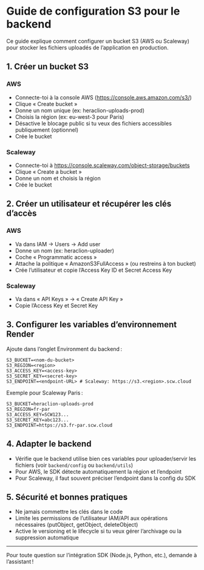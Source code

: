 # Guide de configuration S3 pour le backend

Ce guide explique comment configurer un bucket S3 (AWS ou Scaleway) pour stocker les fichiers uploadés de l’application en production.

## 1. Créer un bucket S3

### AWS
- Connecte-toi à la console AWS (https://console.aws.amazon.com/s3/)
- Clique « Create bucket »
- Donne un nom unique (ex: heraclion-uploads-prod)
- Choisis la région (ex: eu-west-3 pour Paris)
- Désactive le blocage public si tu veux des fichiers accessibles publiquement (optionnel)
- Crée le bucket

### Scaleway
- Connecte-toi à https://console.scaleway.com/object-storage/buckets
- Clique « Create a bucket »
- Donne un nom et choisis la région
- Crée le bucket

## 2. Créer un utilisateur et récupérer les clés d’accès

### AWS
- Va dans IAM → Users → Add user
- Donne un nom (ex: heraclion-uploader)
- Coche « Programmatic access »
- Attache la politique « AmazonS3FullAccess » (ou restreins à ton bucket)
- Crée l’utilisateur et copie l’Access Key ID et Secret Access Key

### Scaleway
- Va dans « API Keys » → « Create API Key »
- Copie l’Access Key et Secret Key

## 3. Configurer les variables d’environnement Render

Ajoute dans l’onglet Environment du backend :

```
S3_BUCKET=<nom-du-bucket>
S3_REGION=<region>
S3_ACCESS_KEY=<access-key>
S3_SECRET_KEY=<secret-key>
S3_ENDPOINT=<endpoint-URL> # Scaleway: https://s3.<region>.scw.cloud
```

Exemple pour Scaleway Paris :
```
S3_BUCKET=heraclion-uploads-prod
S3_REGION=fr-par
S3_ACCESS_KEY=SCW123...
S3_SECRET_KEY=abc123...
S3_ENDPOINT=https://s3.fr-par.scw.cloud
```

## 4. Adapter le backend

- Vérifie que le backend utilise bien ces variables pour uploader/servir les fichiers (voir `backend/config` ou `backend/utils`)
- Pour AWS, le SDK détecte automatiquement la région et l’endpoint
- Pour Scaleway, il faut souvent préciser l’endpoint dans la config du SDK

## 5. Sécurité et bonnes pratiques

- Ne jamais commettre les clés dans le code
- Limite les permissions de l’utilisateur IAM/API aux opérations nécessaires (putObject, getObject, deleteObject)
- Active le versioning et le lifecycle si tu veux gérer l’archivage ou la suppression automatique

---

Pour toute question sur l’intégration SDK (Node.js, Python, etc.), demande à l’assistant !